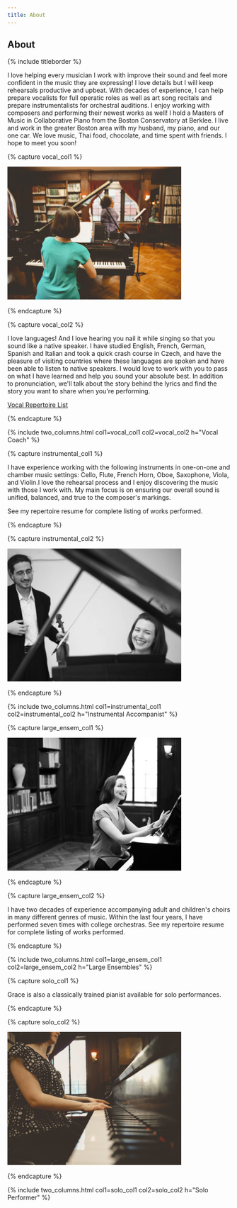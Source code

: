 ```yaml
---
title: About
---
```


## About

{% include titleborder %}

I love helping every musician I work with improve their sound and feel more confident in the music they are expressing! I love details but I will keep rehearsals productive and upbeat. With decades of experience, I can help prepare vocalists for full operatic roles as well as art song recitals and prepare instrumentalists for orchestral auditions. I enjoy working with composers and performing their newest works as well!  I hold a Masters of Music in Collaborative Piano from the Boston Conservatory at Berklee. I live and work in the greater Boston area with my husband, my piano, and our one car. We love music, Thai food, chocolate, and time spent with friends. I hope to meet you soon!

{% capture vocal_col1 %}

![Vocal Coach](/assets/images/IMG_0144-393x300.jpg)

{% endcapture %}

{% capture vocal_col2 %}

I love languages! And I love hearing you nail it while singing so that you sound like a native speaker. I have studied English, French, German, Spanish and Italian and took a quick crash course in Czech, and have the pleasure of visiting countries where these languages are spoken and have been able to listen to native speakers. I would love to work with you to pass on what I have learned and help you sound your absolute best. In addition to pronunciation, we'll talk about the story behind the lyrics and find the story you want to share when you're performing.

[Vocal Repertoire List](vocal_rep)

{% endcapture %}

{% include two_columns.html
   col1=vocal_col1 col2=vocal_col2
   h="Vocal Coach"
%}


{% capture instrumental_col1 %}

I have experience working with the following instruments in one-on-one and chamber music settings: Cello, Flute, French Horn, Oboe, Saxophone, Viola, and Violin.I love the rehearsal process and I enjoy discovering the music with those I work with. My main focus is on ensuring our overall sound is unified, balanced, and true to the composer's markings.

See my repertoire resume for complete listing of works performed.

{% endcapture %}

{% capture instrumental_col2 %}

![Instrumental Accompanist](/assets/images/IMG_1034_BW-e1534030367934-393x300.jpg)

{% endcapture %}

{% include two_columns.html
   col1=instrumental_col1
   col2=instrumental_col2
   h="Instrumental Accompanist"
%}


{% capture large_ensem_col1 %}

![Large Ensembles](/assets/images/IMG_0046-393x300.jpg)

{% endcapture %}

{% capture large_ensem_col2 %}

I have two decades of experience accompanying adult and children's choirs in many different genres of music. Within the last four years, I have performed seven times with college orchestras. See my repertoire resume for complete listing of works performed.

{% endcapture %}

{% include two_columns.html
   col1=large_ensem_col1
   col2=large_ensem_col2
   h="Large Ensembles"
%}


{% capture solo_col1 %}

Grace is also a classically trained pianist available for solo performances.

{% endcapture %}

{% capture solo_col2 %}

![Solo Performer](/assets/images/IMG_0319-393x300.jpg)

{% endcapture %}

{% include two_columns.html
   col1=solo_col1
   col2=solo_col2
   h="Solo Performer"
%}
